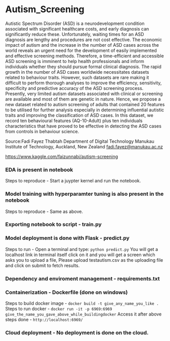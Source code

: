 # Autism_Screening

Autistic Spectrum Disorder (ASD) is a neurodevelopment condition associated with significant healthcare costs, and early diagnosis can significantly reduce these. Unfortunately, waiting times for an ASD diagnosis are lengthy and procedures are not cost effective. The economic impact of autism and the increase in the number of ASD cases across the world reveals an urgent need for the development of easily implemented and effective screening methods. Therefore, a time-efficient and accessible ASD screening is imminent to help health professionals and inform individuals whether they should pursue formal clinical diagnosis. The rapid growth in the number of ASD cases worldwide necessitates datasets related to behaviour traits. However, such datasets are rare making it difficult to perform thorough analyses to improve the efficiency, sensitivity, specificity and predictive accuracy of the ASD screening process. Presently, very limited autism datasets associated with clinical or screening are available and most of them are genetic in nature. Hence, we propose a new dataset related to autism screening of adults that contained 20 features to be utilised for further analysis especially in determining influential autistic traits and improving the classification of ASD cases. In this dataset, we record ten behavioural features (AQ-10-Adult) plus ten individuals characteristics that have proved to be effective in detecting the ASD cases from controls in behaviour science.

Source:Fadi Fayez Thabtah
Department of Digital Technology
Manukau Institute of Technology,
Auckland, New Zealand
fadi.fayez@manukau.ac.nz

https://www.kaggle.com/faizunnabi/autism-screening


### EDA is present in notebook
Steps to reproduce - Start a juypter kernel and run the notebook.

### Model training with hyperparamter tuning is also present in the notebook
Steps to reproduce - Same as above.

### Exporting notebook to script - train.py

### Model deployment is done with Flask - predict.py
Steps to run - Open a terminal and type: `python predict.py` You will get a localhost link in terminal itself click on it and you will get a screen which asks you to upload a file, Please upload testautism.csv as the uploading file and click on submit to fetch results.

### Dependency and enviroment management - requirements.txt

### Containerization - Dockerfile (done on windows)
Steps to build docker image - `docker build -t give_any_name_you_like .`
Steps to run docker - `docker run -it -p 6969:6969 give_the_name_you_gave_above_while_buildingdocker`
Access it after above steps done - `http://localhost:6969/`

### Cloud deployment - No deployment is done on the cloud.


